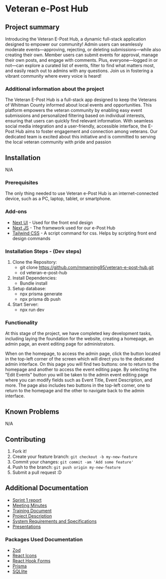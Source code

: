 # Veteran e-Post Hub

## Project summary

Introducing the Veteran E-Post Hub, a dynamic full-stack application designed to empower our community! Admin users can seamlessly moderate events—approving, rejecting, or deleting submissions—while also creating their own. Member users can submit events for approval, manage their own posts, and engage with comments. Plus, everyone—logged in or not—can explore a curated list of events, filter to find what matters most, and easily reach out to admins with any questions. Join us in fostering a vibrant community where every voice is heard!

### Additional information about the project

The Veteran E-Post Hub is a full-stack app designed to keep the Veterans of Whitman County informed about local events and opportunities. This platform empowers the veteran community by enabling easy event submissions and personalized filtering based on individual interests, ensuring that users can quickly find relevant information. With seamless social media integration and a user-friendly, accessible interface, the E-Post Hub aims to foster engagement and connection among veterans. Our dedicated team is excited about this initiative and is committed to serving the local veteran community with pride and passion

## Installation 
N/A
    
### Prerequisites

The only thing needed to use Veteran e-Post Hub is an internet-connected device, such as a PC, laptop, tablet, or smartphone.

### Add-ons

- [Next UI](nextui.org) - Used for the front end design
- [Next JS](nextjs.org) - The framework used for our e-Post Hub
- [Tailwind CSS](tailwindcss.com) - A script command for css. Helps by scripting front end design commands

### Installation Steps - (Dev steps)

1. Clone the Repository:
    - git clone https://github.com/mmanning95/veteran-e-post-hub.git
    - cd veteran-e-post-hub
2. Install Dependencies:
    - Bundle install
3. Setup database:
    - npx prisma generate
    - npx prisma db push
4. Start Server:
    - npx run dev

### Functionality

At this stage of the project, we have completed key development tasks, including laying the foundation for the website, creating a homepage, an admin page, an event editing page for administrators.

When on the  homepage, to access the admin page, click the button located in the top-left corner of the screen which will direct you to the dedicated admin interface. On this page you will find two buttons: one to return to the homepage and another to access the event editing page. By selecting the "Edit Events" button you will be taken to the admin event editing page where you can modify fields such as Event Title, Event Description, and more. The page also includes two buttons in the top-left corner, one to return to the homepage and the other to navigate back to the admin interface.

## Known Problems

N/A


## Contributing

1. Fork it!
2. Create your feature branch: `git checkout -b my-new-feature`
3. Commit your changes: `git commit -am 'Add some feature'`
4. Push to the branch: `git push origin my-new-feature`
5. Submit a pull request :D

## Additional Documentation

  * [Sprint 1 report](https://github.com/mmanning95/ACME26WCV-Cpts421/blob/main/Documentation/Sprint%20Reports/Sprint%201%20Report.md)
  * [Meeting Minutes](https://github.com/mmanning95/ACME26WCV-Cpts421/blob/main/Meeting%20Minutes/MoM.md)
  * [Training Document](https://github.com/mmanning95/ACME26WCV-Cpts421/blob/main/Training/training.md)
  * [Project Description](https://github.com/mmanning95/ACME26WCV-Cpts421/blob/main/Documentation/Sprint%201%20Documentation/Project_Description.docx)
  * [System Requirements and Specifications](https://github.com/mmanning95/ACME26WCV-Cpts421/blob/main/Documentation/Sprint%201%20Documentation/Requirements_and_Specifications_Template.docx)
  * [Presentations](https://github.com/mmanning95/ACME26WCV-Cpts421/tree/main/Presentations)

### Packages Used Documentation 
- [Zod](zod.dev)
- [React Icons](https://react-icons.github.io/react-icons/)
- [React Hook Forms](https://react-hook-form.com/)
- [Prisma](https://www.prisma.io/)
- [SQLlite](https://www.sqlite.org/)

